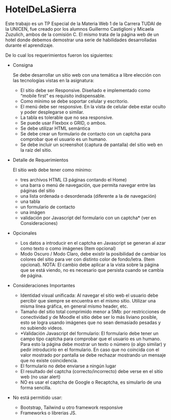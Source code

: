 # HotelDeLaSierra
Este trabajo es un TP Especial de la Materia Web 1 de la Carrera TUDAI de la UNICEN, fue creado por los alumnos Guillermo Castiglioni y Micaela Zuzulich, ambos de la comisión C. El mismo trata de la página web de un hotel donde debemos demostrar una serie de habilidades desarrolladas durante el aprendizaje.

De lo cual los requerimientos fueron los siguientes:

- Consigna
    
    Se debe desarrollar un sitio web con una temática a libre elección con las tecnologías vistas en la asignatura:

    - El sitio debe ser Responsive. Diseñado e implementado como “mobile first” es requisito indispensable. 
    - Como mínimo se debe soportar celular y escritorio.
    - El menú debe ser responsive. En la vista de celular debe estar oculto y poder desplegarse o similar.
    - La tabla es tolerable que no sea responsive.
    - Se puede usar Flexbox o GRID, o ambos.
    - Se debe utilizar HTML semántica
    - Se debe crear un formulario de contacto con un captcha para comprobar que el usuario es un humano.
    - Se debe incluir un screenshot (captura de pantalla) del sitio web en la raíz del sitio.

- Detalle de Requerimientos 

    El sitio web debe tener como mínimo:
    
    - tres archivos HTML (3 páginas contando el Home)
    - una barra o menú de navegación, que permita navegar entre las páginas del sitio
    - una lista ordenada o desordenada (diferente a la de navegación)
    - una tabla
    - un formulario de contacto
    - una imágen
    - validación por Javascript del formulario con un captcha* (ver en Consideraciones)

- Opcionales

    - Los datos a introducir en el captcha en Javascript se generan al azar como texto o como imágenes (Item opcional)
    - Modo Oscuro / Modo Claro, debe existir la posibilidad de cambiar los colores del sitio para ver con distinto color de fondo/letra. (Item opcional). NOTA: El cambio debe aplicar a la vista sobre la página que se está viendo, no es necesario que persista cuando se cambia de página.

- Consideraciones Importantes

    - Identidad visual unificada: Al navegar  el sitio web el usuario debe percibir que siempre se encuentra en el mismo sitio. Utilizar una misma línea gráfica, en general mismo header, etc.
    - Tamaño del sitio total comprimido menor a 5Mb: por restricciones de conectividad y de Moodle el sitio debe ser lo más liviano posible, esto se logra usando imágenes que no sean demasiado pesadas y no subiendo videos.
    - *Validación Javascript del formulario: El formulario debe tener un campo tipo captcha para comprobar que el usuario es un humano. Para esto la página debe mostrar un texto o número (o algo similar) y pedir introducirlo en el formulario. En caso que no coincida con el valor mostrado por pantalla se debe rechazar mostrando un mensaje que no existe coincidencia.
    - El formulario no debe enviarse a ningún lugar
    - El resultado del captcha (correcto/incorrecto) debe verse en el sitio web (no usar alert)
    - NO es usar el captcha de Google o Recaptcha, es simularlo de una forma sencilla.

- No está permitido usar:

    - Bootstrap, Tailwind u otro framework responsive
    - Frameworks o librerias JS.
